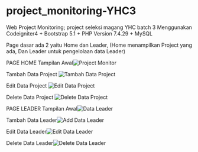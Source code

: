 # project_monitoring-YHC3
Web Project Monitoring; project seleksi magang YHC batch 3
Menggunakan Codeigniter4 + Bootstrap 5.1 + PHP Version 7.4.29 + MySQL

Page dasar ada 2 yaitu Home dan Leader, (Home menampilkan Project yang ada, Dan Leader untuk pengelolaan data Leader)

PAGE HOME
Tampilan Awal![Project Monitor](https://user-images.githubusercontent.com/61994966/179518879-06b07fc5-adc9-44f6-b0ac-aade60c2c358.png)

Tambah Data Project ![Tambah Data Project](https://user-images.githubusercontent.com/61994966/179519381-2fb272d8-1c2c-4658-8dc3-24a9986d24a1.png)

Edit Data Project ![Edit Data Project](https://user-images.githubusercontent.com/61994966/179519435-49fc3cce-a74c-474e-984a-41be4bbd6735.png)

Delete Data Project ![Delete Data Project](https://user-images.githubusercontent.com/61994966/179519479-16fac7da-96d2-48e4-83f4-9aa71e3d62b6.png)

PAGE LEADER
Tampilan Awal![Data Leader](https://user-images.githubusercontent.com/61994966/179519541-ab8c4403-b1fd-4a64-a402-5b99fd88605c.png)

Tambah Data Leader![Add Data Leader](https://user-images.githubusercontent.com/61994966/179519578-7c254691-1c85-492c-bdab-ecb729d21581.png)

Edit Data Leader![Edit Data Leader](https://user-images.githubusercontent.com/61994966/179519642-52d8fb38-e743-4fde-9814-26c314e9a6f2.png)

Delete Data Leader![Delete Data Leader](https://user-images.githubusercontent.com/61994966/179519698-d5300171-582f-4f94-9053-bf103270fc94.png)

